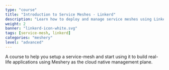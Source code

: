 ```yaml
---
type: "course"
title: "Introduction to Service Meshes - Linkerd"
description: "Learn how to deploy and manage service meshes using Linkerd, a lightweight service mesh for Kubernetes."
weight: 2
banner: "linkerd-icon-white.svg"
tags: [service-mesh, linkerd]
categories: "meshery"
level: "advanced"
---
```


A course to help you setup a service-mesh and start using it to build real-life applications using Meshery
as the cloud native management plane.
